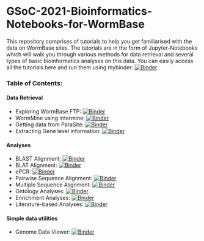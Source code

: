 # GSoC-2021-Bioinformatics-Notebooks-for-WormBase

This repository comprises of tutorials to help you get familiarised with the data on WormBase sites. The tutorials are in the form of Jupyter-Notebooks which will walk you through various methods for data retrieval and several types of basic bioinformatics analyses on this data.
You can easily access all the tutorials here and run them using mybinder: [![Binder](https://mybinder.org/badge_logo.svg)](https://mybinder.org/v2/gh/WormBase/gsoc-2021-bioinformatics-notebooks/b645acc3dd1aac35f547c836a3eb9d83f91cee37)

### Table of Contents:
#### Data Retrieval
- Exploring WormBase FTP: [![Binder](https://mybinder.org/badge_logo.svg)](https://mybinder.org/v2/gh/WormBase/gsoc-2021-bioinformatics-notebooks/b645acc3dd1aac35f547c836a3eb9d83f91cee37?filepath=Tutorial-01-retrieve-data-ftp.ipynb)
- WormMine using intermine: [![Binder](https://mybinder.org/badge_logo.svg)](https://mybinder.org/v2/gh/WormBase/gsoc-2021-bioinformatics-notebooks/b645acc3dd1aac35f547c836a3eb9d83f91cee37?filepath=Tutorial-02-retrieve-data-wormmine.ipynb)
- Getting data from ParaSite: [![Binder](https://mybinder.org/badge_logo.svg)](https://mybinder.org/v2/gh/WormBase/gsoc-2021-bioinformatics-notebooks/b645acc3dd1aac35f547c836a3eb9d83f91cee37?filepath=Tutorial-03-retrieve-data-parasite.ipynb)
- Extracting Gene level information: [![Binder](https://mybinder.org/badge_logo.svg)](https://mybinder.org/v2/gh/WormBase/gsoc-2021-bioinformatics-notebooks/b645acc3dd1aac35f547c836a3eb9d83f91cee37?filepath=Tutorial-04-essential-gene-info.ipynb)

#### Analyses
 - BLAST Alignment: [![Binder](https://mybinder.org/badge_logo.svg)](https://mybinder.org/v2/gh/WormBase/gsoc-2021-bioinformatics-notebooks/b645acc3dd1aac35f547c836a3eb9d83f91cee37?filepath=Tutorial-05-analysis-blast-alignment.ipynb)
 - BLAT Alignment: [![Binder](https://mybinder.org/badge_logo.svg)](https://mybinder.org/v2/gh/WormBase/gsoc-2021-bioinformatics-notebooks/b645acc3dd1aac35f547c836a3eb9d83f91cee37?filepath=Tutorial-06-analysis-blat-alignment.ipynb)
 - ePCR: [![Binder](https://mybinder.org/badge_logo.svg)](https://mybinder.org/v2/gh/WormBase/gsoc-2021-bioinformatics-notebooks/b645acc3dd1aac35f547c836a3eb9d83f91cee37?filepath=Tutorial-07-analysis-epcr-alignment.ipynb)
 - Pairwise Sequence Alignment: [![Binder](https://mybinder.org/badge_logo.svg)](https://mybinder.org/v2/gh/WormBase/gsoc-2021-bioinformatics-notebooks/b645acc3dd1aac35f547c836a3eb9d83f91cee37?filepath=Tutorial-08-analysis-pairwise-alignment.ipynb)
 - Multiple Sequence Alignment: [![Binder](https://mybinder.org/badge_logo.svg)](https://mybinder.org/v2/gh/WormBase/gsoc-2021-bioinformatics-notebooks/b645acc3dd1aac35f547c836a3eb9d83f91cee37?filepath=Tutorial-09-analysis-multiple-alignment.ipynb)
 - Ontology Analyses: [![Binder](https://mybinder.org/badge_logo.svg)](https://mybinder.org/v2/gh/WormBase/gsoc-2021-bioinformatics-notebooks/b645acc3dd1aac35f547c836a3eb9d83f91cee37?filepath=Tutorial-10-analysis-ontology.ipynb)
 - Enrichment Analyses: [![Binder](https://mybinder.org/badge_logo.svg)](https://mybinder.org/v2/gh/WormBase/gsoc-2021-bioinformatics-notebooks/b645acc3dd1aac35f547c836a3eb9d83f91cee37?filepath=Tutorial-11-analysis-enrichment.ipynb)
 - Literature-based Analyses: [![Binder](https://mybinder.org/badge_logo.svg)](https://mybinder.org/v2/gh/WormBase/gsoc-2021-bioinformatics-notebooks/b645acc3dd1aac35f547c836a3eb9d83f91cee37?filepath=Tutorial-12-analysis-literature.ipynb)
 
 #### Simple data utilities
 - Genome Data Viewer: [![Binder](https://mybinder.org/badge_logo.svg)](https://mybinder.org/v2/gh/WormBase/gsoc-2021-bioinformatics-notebooks/b645acc3dd1aac35f547c836a3eb9d83f91cee37?filepath=Tutorial-13-utilities-genome-data-viewer.ipynb)
